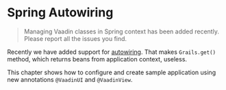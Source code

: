 # Spring Autowiring

> Managing Vaadin classes in Spring context has been added recently. Please report all the issues you find.

Recently we have added support for [autowiring](http://docs.spring.io/spring-framework/docs/2.5.x/api/org/springframework/beans/factory/annotation/Autowired.html).
That makes `Grails.get()` method, which returns beans from application context, useless.

This chapter shows how to configure and create sample application using new annotations `@VaadinUI` and `@VaadinView`.

